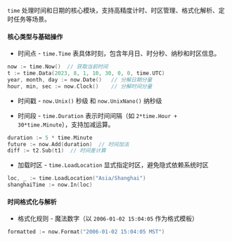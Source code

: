 `time` 处理时间和日期的核心模块，支持高精度计时、时区管理、格式化解析、定时任务等场景。

#### 核心类型与基础操作
- 时间点 - `time.Time` 表具体时刻，包含年月日、时分秒、纳秒和时区信息。
```go
now := time.Now()  // 获取当前时间
t := time.Data(2023, 8, 1, 10, 30, 0, 0, time.UTC)
year, month, day := now.Date()   // 分解日期分量
hour, min, sec := now.Clock()    // 分解时间分量
```
- 时间戳 - `now.Unix()` 秒级 和 `now.UnixNano()` 纳秒级

- 时间段 - `time.Duration` 表示时间间隔（如 `2*time.Hour + 30*time.Minute`），支持加减运算。
```go
duration := 5 * time.Minute
future := now.Add(duration)  // 时间加法
diff := t2.Sub(t1)  // 时间差计算
```

- 加载时区 - `time.LoadLocation` 显式指定时区，避免隐式依赖系统时区
```go
loc, _ := time.LoadLocation("Asia/Shanghai")
shanghaiTime := now.In(loc)
```

#### 时间格式化与解析
- 格式化规则 - 魔法数字（以 `2006-01-02 15:04:05` 作为格式模板）
```go
formatted := now.Format("2006-01-02 15:04:05 MST")
```